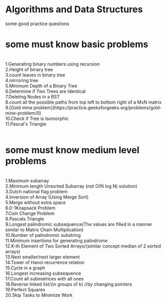 # Algorithms and Data Structures
some good practice questions 
<br>
# some must know basic problems 
<br>
1.Generating binary numbers using recursion<br>
2.Height of binary tree<br>
3.count leaves in binary tree<br>
4.mirroring tree <br>
5.Minimum Depth of a Binary Tree<br>
6.Determine if Two Trees are Identical<br>
7.Deleting Nodes in a BST<br>
8.count all the possible paths from top left to bottom right of a MxN matrix<br>
9.[Gold mine problem](https://practice.geeksforgeeks.org/problems/gold-mine-problem/0)<br>
10.Check if Tree is Isomorphic<br>
11.Pascal's Triangle<br>
<br>

# some must know medium level problems
<br>
1.Maximum subarray<br>
2.Minimum length Unsorted Subarray (not O(N log N) solution)<br>
3.Dutch national flag problem<br>
4.Inversion of Array (Using Merge Sort)<br>
5.Merge without extra space<br>
6.0-1Knapsack Problem<br>
7.Coin Change Problem<br>
8.Pascals Triangle<br>
9.Longest palindromic subsequence(The values are filled in a manner similar to Matrix Chain Multiplication)<br>
10.Number of palindromic substring<br>
11.Minimum insertions for generating palindrome<br>
12.K-th Element of Two Sorted Arrays/(similar concept median of 2 sorted arrays)<br>
13.Next smaller/next larger element <br>
14.Tower of Hanoi recurrence relation<br>
15.Cycle in a graph<br>
16.Longest increasing subsequence<br>
17.Count all submatrices with all ones<br>
18.Reverse linked list/(in groups of k) //by changing pointers<br>
19.Perfect Squares<br>
20.Skip Tasks to Minimize Work<br>
